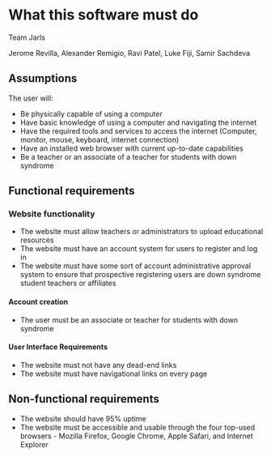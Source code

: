 # What this software must do

Team Jarls

Jerome Revilla, Alexander Remigio, Ravi Patel, Luke Fiji, Samir Sachdeva

## Assumptions
The user will:

+ Be physically capable of using a computer
+ Have basic knowledge of using a computer and navigating the internet
+ Have the required tools and services to access the internet (Computer, monitor, mouse, keyboard, internet connection)
+ Have an installed web browser with current up-to-date capabilities
+ Be a teacher or an associate of a teacher for students with down syndrome 

## Functional requirements

### Website functionality
+ The website must allow teachers or administrators to upload educational resources
+ The website must have an account system for users to register and log in
+ The website must have some sort of account administrative approval system to ensure that prospective registering users are down syndrome student teachers or affiliates 

#### Account creation
+ The user must be an associate or teacher for students with down syndrome        

#### User Interface Requirements
+ The website must not have any dead-end links
+ The website must have navigational links on every page

## Non-functional requirements
+ The website should have 95% uptime
+ The website must be accessible and usable through the four top-used browsers - Mozilla Firefox, Google Chrome, Apple Safari, and Internet Explorer
